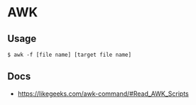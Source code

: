 # AWK

## Usage

```shell
$ awk -f [file name] [target file name]
```
## Docs
- https://likegeeks.com/awk-command/#Read_AWK_Scripts

